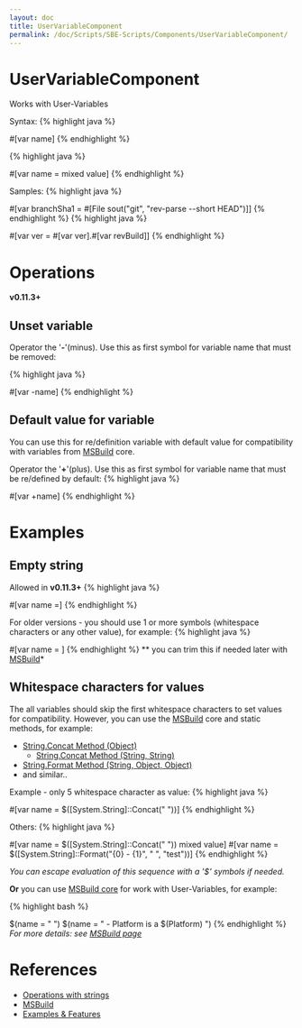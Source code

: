 ```yaml
---
layout: doc
title: UserVariableComponent
permalink: /doc/Scripts/SBE-Scripts/Components/UserVariableComponent/
---
```

# UserVariableComponent

Works with User-Variables

Syntax:
{% highlight java %}

#[var name]
{% endhighlight %}

{% highlight java %}

#[var name = mixed value]
{% endhighlight %}

Samples:
{% highlight java %}

#[var branchSha1 = #[File sout("git", "rev-parse --short HEAD")]]
{% endhighlight %}
{% highlight java %}

#[var ver = #[var ver].#[var revBuild]]
{% endhighlight %}

# Operations

**v0.11.3+**

## Unset variable

Operator the '**-**'(minus). Use this as first symbol for variable name that must be removed:

{% highlight java %}

#[var -name]
{% endhighlight %}

## Default value for variable

You can use this for re/definition variable with default value for compatibility with variables from [MSBuild](../../../MSBuild/) core.

Operator the '**+**'(plus). Use this as first symbol for variable name that must be re/defined by default:
{% highlight java %}

#[var +name]
{% endhighlight %}


# Examples

## Empty string

Allowed in **v0.11.3+**
{% highlight java %}

#[var name =]
{% endhighlight %}

For older versions - you should use 1 or more symbols (whitespace characters or any other value), for example:
{% highlight java %}

#[var name = ]
{% endhighlight %}
** you can trim this if needed later with [MSBuild](../../../MSBuild/)*

## Whitespace characters for values

The all variables should skip the first whitespace characters to set values for compatibility. However, you can use the [MSBuild](../../../MSBuild/) core and static methods, for example:

* [String.Concat Method (Object)](https://msdn.microsoft.com/en-us/library/khca9w90%28v=vs.100%29.aspx)
    * [String.Concat Method (String, String)](https://msdn.microsoft.com/en-us/library/a6d350wd%28v=vs.100%29.aspx)
* [String.Format Method (String, Object, Object)](https://msdn.microsoft.com/en-us/library/zf3d0ccc%28v=vs.100%29.aspx)
* and similar..

Example - only 5 whitespace character as value:
{% highlight java %}

#[var name = $([System.String]::Concat("     "))]
{% endhighlight %}

Others:
{% highlight java %}

#[var name = $([System.String]::Concat("  ")) mixed value]
#[var name = $([System.String]::Format("{0} - {1}", "      ", "test"))]
{% endhighlight %}

*You can escape evaluation of this sequence with a '$' symbols if needed.*

**Or** you can use [MSBuild core](../../../MSBuild/) for work with User-Variables, for example:

{% highlight bash %}

$(name = " ")
$(name = "  - Platform is a $(Platform)  ")
{% endhighlight %}
*For more details: see [MSBuild page](../../../MSBuild/)*

# References

* [Operations with strings]({{site.baseurl}}/{{site.docp}}/Features/Strings)
* [MSBuild](../../../MSBuild)
* [Examples & Features]({{site.baseurl}}/{{site.docp}}/Examples)
